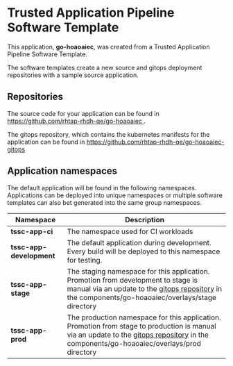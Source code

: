 # Trusted Application Pipeline Software Template

This application, **go-hoaoaiec**, was created from a Trusted Application Pipeline Software Template.

The software templates create a new source and gitops deployment repositories with a sample source application. 

## Repositories

The source code for your application can be found in [https://github.com/rhtap-rhdh-qe/go-hoaoaiec ](https://github.com/rhtap-rhdh-qe/go-hoaoaiec ).
 
The gitops repository, which contains the kubernetes manifests for the application can be found in 
[https://github.com/rhtap-rhdh-qe/go-hoaoaiec-gitops ](https://github.com/rhtap-rhdh-qe/go-hoaoaiec-gitops ) 

## Application namespaces 

The default application will be found in the following namespaces. Applications can be deployed into unique namespaces or multiple software templates can also bet generated into the same group namespaces.  

|  Namespace   |  Description   |  
| -------- | -------- |
| **tssc-app-ci** | The namespace used for CI workloads |
| **tssc-app-development** | The default application during development. Every build will be deployed to this namespace for testing. |
| **tssc-app-stage** | The staging namespace for this application. Promotion from development to stage is manual via an update to the [gitops repository](https://github.com/rhtap-rhdh-qe/go-hoaoaiec-gitops ) in the components/go-hoaoaiec/overlays/stage directory |
| **tssc-app-prod** | The production namespace for this application. Promotion from stage to production is manual via an update to the [gitops repository](https://github.com/rhtap-rhdh-qe/go-hoaoaiec-gitops ) in the components/go-hoaoaiec/overlays/prod directory |